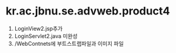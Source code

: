 # kr.ac.jbnu.se.advweb.product4

1. LoginView2.jsp추가
2. LoginServlet2.java 미완성
3. /WebContnets에 부트스트랩파일과 이미지 파일 

